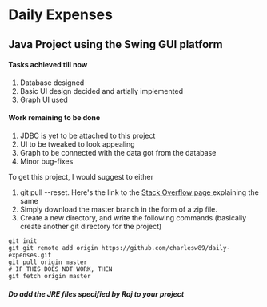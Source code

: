 # Daily Expenses

## Java Project using the Swing GUI platform


#### Tasks achieved till now
1. Database designed
2. Basic UI design decided and artially implemented
3. Graph UI used

#### Work remaining to be done
1. JDBC is yet to be attached to this project
2. UI to be tweaked to look appealing
3. Graph to be connected with the data got from the database
4. Minor bug-fixes

To get this project, I would suggest to either
1. git pull --reset. Here's the link to the [Stack Overflow page ](https://stackoverflow.com/questions/1125968/how-do-i-force-git-pull-to-overwrite-local-files)
explaining the same
2. Simply download the master branch in the form of a zip file.
3. Create a new directory, and write the following commands (basically create another git directory for the project)
```
git init
git git remote add origin https://github.com/charlesw89/daily-expenses.git
git pull origin master
# IF THIS DOES NOT WORK, THEN
git fetch origin master
```

##### Do add the JRE files specified by Raj to your project 


